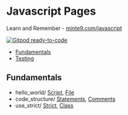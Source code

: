 # Javascript Pages

Learn and Remember - [minte9.com/javascript](https://www.minte9.com/javascript)

[![Gitpod ready-to-code](https://img.shields.io/badge/Gitpod-ready--to--code-blue?logo=gitpod)](https://gitpod.io/#https://github.com/minte9/javascript-pages)

- [Fundamentals](#fundamentals) 
- [Testing](#testing) 

## Fundamentals
  * hello_world/ [Script](/main/fundamentals/hello_world/index.htm), [File](/main/fundamentals/hello_world/index2.htm)
  * code_structure/ [Statements](/main/fundamentals/code_structure/statements.js), [Comments](/main/fundamentals/code_structure/comments.js)
  * use_strict/ [Strict](/main/fundamentals/use_strict/strict.js), [Class](/main/fundamentals/use_strict/class.js)